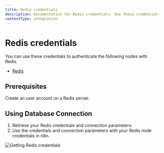 ```yaml
---
title: Redis credentials
description: Documentation for Redis credentials. Use these credentials to authenticate Redis in n8n, a workflow automation platform.
contentType: integration
---
```


# Redis credentials

You can use these credentials to authenticate the following nodes with Redis.

- [Redis](/integrations/builtin/app-nodes/n8n-nodes-base.redis/)

## Prerequisites

Create an user account on a Redis server. 

## Using Database Connection

1. Retrieve your Redis credentials and connection parameters.
2. Use the credentials and connection parameters with your Redis node credentials in n8n.

![Getting Redis credentials](/_images/integrations/builtin/credentials/redis/using-database-connection.gif)

